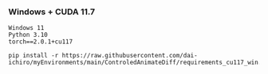 
### Windows + CUDA 11.7
~~~
Windows 11
Python 3.10
torch==2.0.1+cu117
~~~

~~~
pip install -r https://raw.githubusercontent.com/dai-ichiro/myEnvironments/main/ControledAnimateDiff/requirements_cu117_win.txt
~~~
